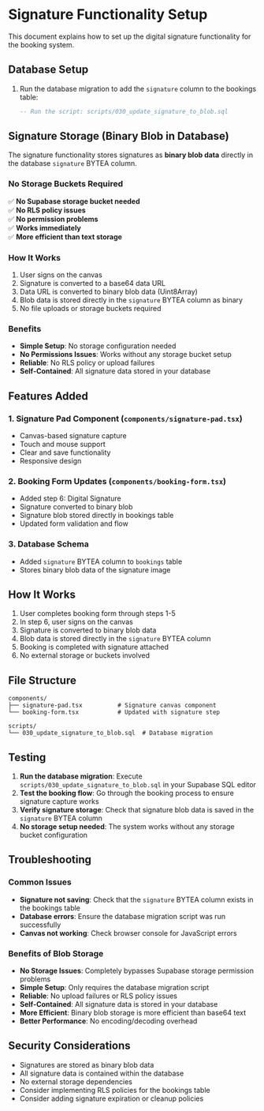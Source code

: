 # Signature Functionality Setup

This document explains how to set up the digital signature functionality for the booking system.

## Database Setup

1. Run the database migration to add the `signature` column to the bookings table:
   ```sql
   -- Run the script: scripts/030_update_signature_to_blob.sql
   ```

## Signature Storage (Binary Blob in Database)

The signature functionality stores signatures as **binary blob data** directly in the database `signature` BYTEA column.

### No Storage Buckets Required

✅ **No Supabase storage bucket needed**  
✅ **No RLS policy issues**  
✅ **No permission problems**  
✅ **Works immediately**  
✅ **More efficient than text storage**  

### How It Works

1. User signs on the canvas
2. Signature is converted to a base64 data URL
3. Data URL is converted to binary blob data (Uint8Array)
4. Blob data is stored directly in the `signature` BYTEA column as binary
5. No file uploads or storage buckets required

### Benefits

- **Simple Setup**: No storage configuration needed
- **No Permissions Issues**: Works without any storage bucket setup
- **Reliable**: No RLS policy or upload failures
- **Self-Contained**: All signature data stored in your database

## Features Added

### 1. Signature Pad Component (`components/signature-pad.tsx`)
- Canvas-based signature capture
- Touch and mouse support
- Clear and save functionality
- Responsive design

### 2. Booking Form Updates (`components/booking-form.tsx`)
- Added step 6: Digital Signature
- Signature converted to binary blob
- Signature blob stored directly in bookings table
- Updated form validation and flow

### 3. Database Schema
- Added `signature` BYTEA column to `bookings` table
- Stores binary blob data of the signature image

## How It Works

1. User completes booking form through steps 1-5
2. In step 6, user signs on the canvas
3. Signature is converted to binary blob data
4. Blob data is stored directly in the `signature` BYTEA column
5. Booking is completed with signature attached
6. No external storage or buckets involved

## File Structure

```
components/
├── signature-pad.tsx          # Signature canvas component
└── booking-form.tsx           # Updated with signature step

scripts/
└── 030_update_signature_to_blob.sql  # Database migration
```

## Testing

1. **Run the database migration**: Execute `scripts/030_update_signature_to_blob.sql` in your Supabase SQL editor
2. **Test the booking flow**: Go through the booking process to ensure signature capture works
3. **Verify signature storage**: Check that signature blob data is saved in the `signature` BYTEA column
4. **No storage setup needed**: The system works without any storage bucket configuration

## Troubleshooting

### Common Issues

- **Signature not saving**: Check that the `signature` BYTEA column exists in the bookings table
- **Database errors**: Ensure the database migration script was run successfully
- **Canvas not working**: Check browser console for JavaScript errors

### Benefits of Blob Storage

- **No Storage Issues**: Completely bypasses Supabase storage permission problems
- **Simple Setup**: Only requires the database migration script
- **Reliable**: No upload failures or RLS policy issues
- **Self-Contained**: All signature data is stored in your database
- **More Efficient**: Binary blob storage is more efficient than base64 text
- **Better Performance**: No encoding/decoding overhead

## Security Considerations

- Signatures are stored as binary blob data
- All signature data is contained within the database
- No external storage dependencies
- Consider implementing RLS policies for the bookings table
- Consider adding signature expiration or cleanup policies
